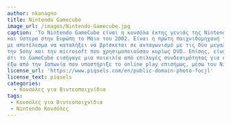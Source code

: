 ```yaml
---
author: nkanagno
title: Nintendo Gamecube
image_url: /images/Nintendo-Gamecube.jpg
caption: 'Το Nintendo GameCube είναι η κονσόλα έκτης γενιάς της Nintendo και κυκλοφόρησε στην Ιαπωνία τον Σεπτέμβρη του 2001 
και ύστερα στην Ευρώπη το Μάιο του 2002. Είναι η πρώτη παιχνιδομηχανή της Nintendo που χρησιμοποιεί για αποθηκευτικό μέσο για τα παιχνίδια της mini-DVD αντί για κασέτες, 
με αποτέλεσμα να καταλήξει να βρίσκεται σε ανταγωνισμό με τις δύο μεγαλύτερες επιχειρήσεις της αγοράς βιντεοπαιχνιδιών στον κόσμο, 
την Sony και την microsoft που χρησιμοποιούσαν κυρίως DVD. Επίσης, είναι σημαντικό να αναφερθεί 
ότι το GameCube εισήγαγε μια ποικιλία από επιλογές συνδεσιμότητας για κονσόλες Nintendo και είναι η πρώτη κονσόλα της Nintendo 
έξω από την Ιαπωνία που υποστήριξε το online play επισήμως, μέσω του Nintendo GameCube Broadband Adapter και Modem Adapter.'
license_url: 'https://www.piqsels.com/en/public-domain-photo-focjl'
license_text: piqsels
categories:
  - Κονσόλες για Βιντεοπαιχνίδια
tags:
 - Κονσόλες για Βιντεοπαιχνίδια
 - Nintendo Κονσόλες
---
```


